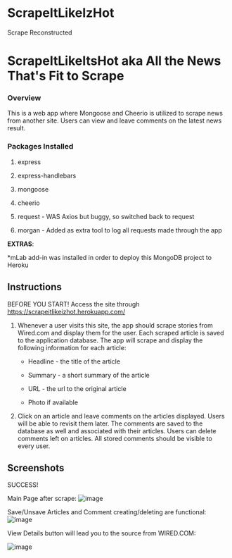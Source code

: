 # ScrapeItLikeIzHot
Scrape Reconstructed
# ScrapeItLikeItsHot aka All the News That's Fit to Scrape

### Overview

This is a web app where Mongoose and Cheerio is utilized to scrape news from another site. Users can view and leave comments on the latest news result. 

### Packages Installed

   1. express

   2. express-handlebars

   3. mongoose

   4. cheerio

   5. request - WAS Axios but buggy, so switched back to request

   6. morgan - Added as extra tool to log all requests made through the app

**EXTRAS**: 

*mLab add-in was installed in order to deploy this MongoDB project to Heroku

## Instructions

BEFORE YOU START! Access the site through https://scrapeitlikeizhot.herokuapp.com/

  1. Whenever a user visits this site, the app should scrape stories from Wired.com and display them for the user. Each scraped article is saved to the application database. The app will scrape and display the following information for each article:

     * Headline - the title of the article

     * Summary - a short summary of the article

     * URL - the url to the original article

     * Photo if available

  2. Click on an article and leave comments on the articles displayed. Users will be able to revisit them later. The comments are saved to the database as well and associated with their articles. Users can delete comments left on articles. All stored comments should be visible to every user.
  
  ## Screenshots
  
  SUCCESS!
  
Main Page after scrape:
  ![image](https://user-images.githubusercontent.com/41309640/51103323-41f88600-17b0-11e9-96a3-7530b031104d.png)

Save/Unsave Articles and Comment creating/deleting are functional:
![image](https://user-images.githubusercontent.com/41309640/51103377-7a985f80-17b0-11e9-9445-fc03b4a631ba.png)

View Details button will lead you to the source from WIRED.COM:

![image](https://user-images.githubusercontent.com/41309640/51103441-b59a9300-17b0-11e9-9bea-67da1c467198.png)
